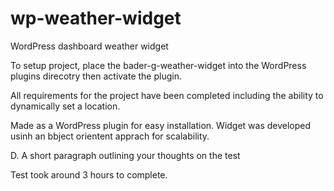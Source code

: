 # wp-weather-widget
WordPress dashboard weather widget

To setup project, place the bader-g-weather-widget into the WordPress plugins direcotry then activate the plugin.

All requirements for the project have been completed including the ability to dynamically set a location.

Made as a WordPress plugin for easy installation. Widget was developed usinh an bbject orientent apprach for scalability. 

D. A short paragraph outlining your thoughts on the test  

Test took around 3 hours to complete.
